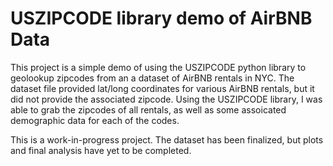 # USZIPCODE library demo of AirBNB Data

This project is a simple demo of using the USZIPCODE python library to geolookup zipcodes from an a dataset of AirBNB rentals in NYC.
The dataset file provided lat/long coordinates for various AirBNB rentals, but it did not provide the associated zipcode. Using the USZIPCODE
library, I was able to grab the zipcodes of all rentals, as well as some assoicated demographic data for each of the codes. 

This is a work-in-progress project. The dataset has been finalized, but plots and final analysis have yet to be completed. 
